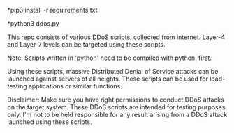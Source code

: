 *pip3 install -r requirements.txt

*python3 ddos.py




This repo consists of various DDoS scripts, collected from internet. Layer-4 and Layer-7 levels can be targeted using these scripts.

Note: Scripts written in 'python' need to be compiled with python, first.

Using these scripts, massive Distributed Denial of Service attacks can be launched against servers of all heights. These scripts can be used for load-testing applications or similar functions.

Disclaimer: Make sure you have right permissions to conduct DDoS attacks on the target system. These DDoS scripts are intended for testing purposes only. I'm not to be held responsible for any result arising from a DDoS attack launched using these scripts.
